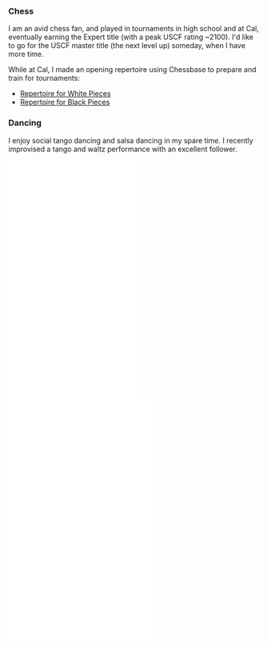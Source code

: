 ### Chess

I am an avid chess fan, and played in tournaments in high school and at
Cal, eventually earning the Expert title (with a peak USCF rating ~2100).
I'd like to go for the USCF master title (the next level up) someday, when I
have more time.

While at Cal, I made an opening repertoire using Chessbase to prepare and train for tournaments:

* [Repertoire for White Pieces](/chess/white_repertoire/base.htm)
* [Repertoire for Black Pieces](/chess/black_repertoire/base.htm)

### Dancing

I enjoy social tango dancing and salsa dancing in my spare time. I recently improvised
a tango and waltz performance with an excellent follower.

<div class="row">
<div class="col-xs-6 col-sm-6 col-md-6 col-lg-6">
<iframe class="youtube-player" type="text/html" width="270" height="480"
src="//www.youtube.com/embed/X6RIaAc0Nto?rel=0" allowfullscreen frameborder="0">
</iframe>
</div>
<div class="col-xs-6 col-sm-6 col-md-6 col-lg-6">
<iframe class="youtube-player" type="text/html" width="auto" height="480"
https://youtu.be/qjZY0gXgH0k
src="//www.youtube.com/embed/qjZY0gXgH0k?rel=0" allowfullscreen frameborder="0">
</iframe>
</div>
</div>




